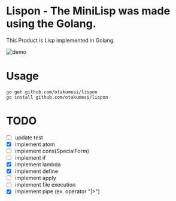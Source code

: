 # Lispon - The MiniLisp was made using the Golang.

This Product is Lisp implemented in Golang.

![demo](https://raw.githubusercontent.com/otakumesi/lispon/master/demo.gif "lisponDemo")

# Usage

```
go get github.com/otakumesi/lispon
go install github.com/otakumesi/lispon
```

# TODO
- [ ] update test
- [X] implement atom
- [ ] implement cons(SpecialForm)
- [ ] implement if
- [X] implement lambda
- [X] implement define
- [ ] implement apply
- [ ] implement file execution
- [X] implement pipe (ex. operator "|>")

